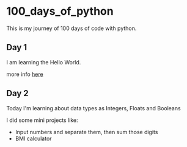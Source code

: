 # 100_days_of_python

This is my journey of 100 days of code with python. 


## Day 1
I am learning  the Hello World.

more info [here](Day1/day1.md)

## Day 2 

Today I'm learning about data types as Integers, Floats and Booleans

I did some mini projects like:

* Input numbers and separate them, then sum those digits
* BMI calculator
